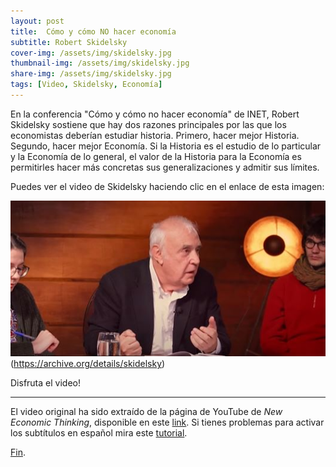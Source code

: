 ```yaml
---
layout: post
title:  Cómo y cómo NO hacer economía
subtitle: Robert Skidelsky
cover-img: /assets/img/skidelsky.jpg
thumbnail-img: /assets/img/skidelsky.jpg
share-img: /assets/img/skidelsky.jpg
tags: [Video, Skidelsky, Economía]
---
```


En la conferencia "Cómo y cómo no hacer economía" de INET, Robert Skidelsky sostiene que hay dos razones principales por las que los economistas deberían estudiar historia. Primero, hacer mejor Historia. Segundo, hacer mejor Economía. Si la Historia es el estudio de lo particular y la Economía de lo general, el valor de la Historia para la Economía es permitirles hacer más concretas sus generalizaciones y admitir sus límites.

Puedes ver el video de Skidelsky haciendo clic en el enlace de esta imagen:

![Video de Skidelsky](/assets/img/skidelsky.JPG)(https://archive.org/details/skidelsky)

Disfruta el video!

----
El video original ha sido extraído de la página de YouTube de *New Economic Thinking*, disponible en este [link](https://www.youtube.com/watch?v=GFgrJa5X56g). Si tienes problemas para activar los subtítulos en español mira este [tutorial](https://www.youtube.com/watch?v=sEvX5Q973Nc).

[Fin](../video1.html).
